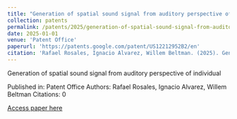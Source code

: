 ```yaml
---
title: "Generation of spatial sound signal from auditory perspective of individual"
collection: patents
permalink: /patents/2025/generation-of-spatial-sound-signal-from-auditory-p
date: 2025-01-01
venue: 'Patent Office'
paperurl: 'https://patents.google.com/patent/US12212952B2/en'
citation: 'Rafael Rosales, Ignacio Alvarez, Willem Beltman. (2025). Generation of spatial sound signal from auditory perspective of individual. Patent Office.'
---
```


Generation of spatial sound signal from auditory perspective of individual

Published in: Patent Office
Authors: Rafael Rosales, Ignacio Alvarez, Willem Beltman
Citations: 0

[Access paper here](https://patents.google.com/patent/US12212952B2/en)
